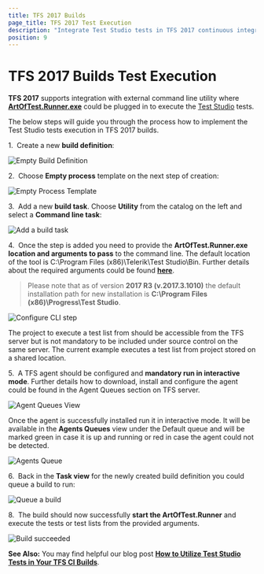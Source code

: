 ```yaml
---
title: TFS 2017 Builds
page_title: TFS 2017 Test Execution
description: "Integrate Test Studio tests in TFS 2017 continuous integration. Execute Test Studio tests with TFS 2017 build."
position: 9
---
```

# TFS 2017 Builds Test Execution

**TFS 2017** supports integration with external command line utility where <a href="/features/test-runners/artoftest-runner" target="_blank">**ArtOfTest.Runner.exe**</a> could be plugged in to execute the <a href="http://www.telerik.com/teststudio" target="_blank">Test Studio</a> tests.

The below steps will guide you through the process how to implement the Test Studio tests execution in TFS 2017 builds.

1.&nbsp; Create a new **build definition**:

![Empty Build Definition][1]

2.&nbsp; Choose **Empty process** template on the next step of creation:

![Empty Process Template][2]

3.&nbsp; Add a new **build task**. Choose **Utility** from the catalog on the left and select a **Command line task**:

![Add a build task][3]

4.&nbsp; Once the step is added you need to provide the **ArtOfTest.Runner.exe location and arguments to pass** to the command line. The default location of the tool is C:\Program Files (x86)\Telerik\Test Studio\Bin. Further details about the required arguments could be found <a href="/features/test-runners/artoftest-runner" target="_blank">**here**</a>.

> Please note that as of version **2017 R3 (v.2017.3.1010)** the default installation path for new installation is **C:\Program Files (x86)\Progress\Test Studio**.

![Configure CLI step][4]

The project to execute a test list from should be accessible from the TFS server but is not mandatory to be included under source control on the same server. The current example executes a test list from project stored on a shared location.

5.&nbsp; A TFS agent should be configured and **mandatory run in interactive mode**. Further details how to download, install and configure the agent could be found in the Agent Queues section on TFS server. 

![Agent Queues View][5]

Once the agent is successfully installed run it in interactive mode. It will be available in the **Agents Queues** view under the Default queue and will be marked green in case it is up and running or red in case the agent could not be detected.

![Agents Queue][6]

6.&nbsp; Back in the **Task view** for the newly created build definition you could queue a build to run: 

![Queue a build][7]

8.&nbsp; The build should now successfully **start the ArtOfTest.Runner** and execute the tests or test lists from the provided arguments.

![Build succeeded][8]

__See Also:__ You may find helpful our blog post <a href="https://www.telerik.com/blogs/how-to-utilize-test-studio-tests-in-your-tfs-ci-builds" target="_blank">__How to Utilize Test Studio Tests in Your TFS CI Builds__</a>.

[1]: /img/advanced-topics/build-server/tfs-2017-builds/fig2.png
[2]: /img/advanced-topics/build-server/tfs-2017-builds/fig2.png
[3]: /img/advanced-topics/build-server/tfs-2017-builds/fig3.png
[4]: /img/advanced-topics/build-server/tfs-2017-builds/fig4.png
[5]: /img/advanced-topics/build-server/tfs-2017-builds/fig5.png
[6]: /img/advanced-topics/build-server/tfs-2017-builds/fig6.png
[7]: /img/advanced-topics/build-server/tfs-2017-builds/fig7.png
[8]: /img/advanced-topics/build-server/tfs-2017-builds/fig8.png
